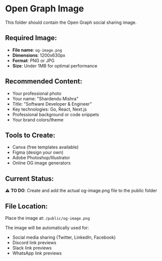 # Open Graph Image

This folder should contain the Open Graph social sharing image.

## Required Image:

- **File name**: `og-image.png`
- **Dimensions**: 1200x630px
- **Format**: PNG or JPG
- **Size**: Under 1MB for optimal performance

## Recommended Content:

- Your professional photo
- Your name: "Shardendu Mishra"
- Title: "Software Developer & Engineer"
- Key technologies: Go, React, Next.js
- Professional background or code snippets
- Your brand colors/theme

## Tools to Create:

- Canva (free templates available)
- Figma (design your own)
- Adobe Photoshop/Illustrator
- Online OG image generators

## Current Status:

⚠️ **TO DO**: Create and add the actual og-image.png file to the public folder

## File Location:

Place the image at: `/public/og-image.png`

The image will be automatically used for:

- Social media sharing (Twitter, LinkedIn, Facebook)
- Discord link previews
- Slack link previews
- WhatsApp link previews
